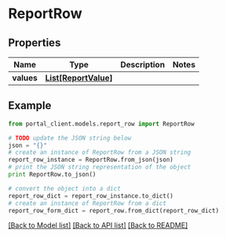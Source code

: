 # ReportRow


## Properties
Name | Type | Description | Notes
------------ | ------------- | ------------- | -------------
**values** | [**List[ReportValue]**](ReportValue.md) |  | 

## Example

```python
from portal_client.models.report_row import ReportRow

# TODO update the JSON string below
json = "{}"
# create an instance of ReportRow from a JSON string
report_row_instance = ReportRow.from_json(json)
# print the JSON string representation of the object
print ReportRow.to_json()

# convert the object into a dict
report_row_dict = report_row_instance.to_dict()
# create an instance of ReportRow from a dict
report_row_form_dict = report_row.from_dict(report_row_dict)
```
[[Back to Model list]](../README.md#documentation-for-models) [[Back to API list]](../README.md#documentation-for-api-endpoints) [[Back to README]](../README.md)


